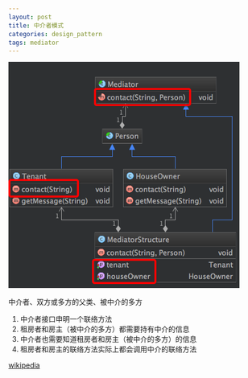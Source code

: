 ```yaml
---
layout: post
title: 中介者模式
categories: design_pattern
tags: mediator
---
```


![类图](/images/design_pattern/mediator.png)

中介者、双方或多方的父类、被中介的多方

1.  中介者接口申明一个联络方法
2.  租房者和房主（被中介的多方）都需要持有中介的信息
3.  中介者也需要知道租房者和房主（被中介的多方）的信息
4.  租房者和房主的联络方法实际上都会调用中介的联络方法

[wikipedia](https://en.wikipedia.org/wiki/Mediator_pattern)
